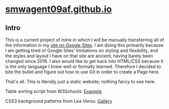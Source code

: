# [smwagent09af.github.io](https://smwagent09af.github.io)
## Intro
This is a current project of mine in which I will be manually transferring all of the information in my [site on Google Sites](https://sites.google.com/site/smwagent09afplus). I am doing this primarily because I am getting tired of Google Sites' limitations on styling and flexibility, and the styles and layout I have on that site are ancient, having barely been changed since 2016. I also would like to get back into HTML/CSS because it is the only language I knew well or formally learned. Therefore I decided to bite the bullet and figure out how to use Git in order to create a Page here.

That's all. This is literally just a static website; nothing fancy to see here.

Table sorting script from W3Schools: [Example](https://www.w3schools.com/howto/tryit.asp?filename=tryhow_js_sort_table)

CSS3 background patterns from Lea Verou: [Gallery](https://leaverou.github.io/css3patterns/)